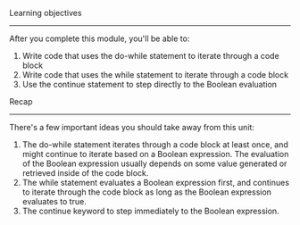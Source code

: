 Learning objectives
****
After you complete this module, you'll be able to:

   1. Write code that uses the do-while statement to iterate through a code block
   2. Write code that uses the while statement to iterate through a code block
   3. Use the continue statement to step directly to the Boolean evaluation

Recap
****
There's a few important ideas you should take away from this unit:

   1. The do-while statement iterates through a code block at least once, and might continue to iterate based on a Boolean expression. The evaluation of the Boolean expression usually depends on some value generated or retrieved inside of the code block.
   2. The while statement evaluates a Boolean expression first, and continues to iterate through the code block as long as the Boolean expression evaluates to true.
   3. The continue keyword to step immediately to the Boolean expression.
